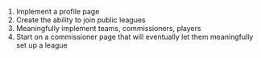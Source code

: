 1.  Implement a profile page
2.  Create the ability to join public leagues
3.  Meaningfully implement teams, commissioners, players
4.  Start on a commissioner page that will eventually let them meaningfully set up a league